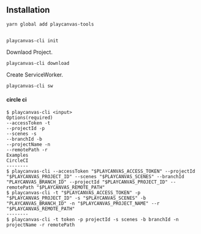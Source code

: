 ## Installation
`yarn global add playcanvas-tools`

## 


```
playcanvas-cli init
```

Downlaod Project.

```
playcanvas-cli download
```

Create ServiceWorker.
```
playcanvas-cli sw
```




#### circle ci
```
$ playcanvas-cli <input>
Options(required)
--accessToken -t
--projectId -p
--scenes -s
--branchId -b
--projectName -n 
--remotePath -r
Examples
CircleCI
--------
$ playcanvas-cli --accessToken "$PLAYCANVAS_ACCESS_TOKEN" --projectId "$PLAYCANVAS_PROJECT_ID" --scenes "$PLAYCANVAS_SCENES" --branchId "PLAYCANVAS_BRANCH_ID" --projectId "$PLAYCANVAS_PROJECT_ID" --remotePath "$PLAYCANVAS_REMOTE_PATH"
$ playcanvas-cli -t "$PLAYCANVAS_ACCESS_TOKEN" -p "$PLAYCANVAS_PROJECT_ID" -s "$PLAYCANVAS_SCENES" -b "PLAYCANVAS_BRANCH_ID" -n "$PLAYCANVAS_PROJECT_NAME" --r "$PLAYCANVAS_REMOTE_PATH"
--------
$ playcanvas-cli -t token -p projectId -s scenes -b branchId -n projectName -r remotePath 
```
